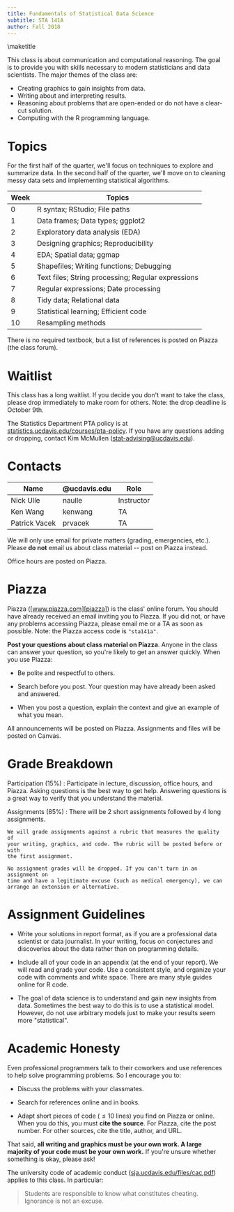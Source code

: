 ```yaml
---
title: Fundamentals of Statistical Data Science
subtitle: STA 141A
author: Fall 2018
---
```


\maketitle

This class is about communication and computational reasoning. The goal is to
provide you with skills necessary to modern statisticians and data scientists.
The major themes of the class are:

* Creating graphics to gain insights from data.
* Writing about and interpreting results.
* Reasoning about problems that are open-ended or do not have a clear-cut
  solution.
* Computing with the R programming language.

# Topics

For the first half of the quarter, we'll focus on techniques to explore and
summarize data. In the second half of the quarter, we'll move on to cleaning
messy data sets and implementing statistical algorithms.

Week  | Topics                                            
----- | ------
0     | R syntax; RStudio; File paths
1     | Data frames; Data types; ggplot2
2     | Exploratory data analysis (EDA)
3     | Designing graphics; Reproducibility
4     | EDA; Spatial data; ggmap
5     | Shapefiles; Writing functions; Debugging
6     | Text files; String processing; Regular expressions
7     | Regular expressions; Date processing              
8     | Tidy data; Relational data
9     | Statistical learning; Efficient code
10    | Resampling methods

There is no required textbook, but a list of references is posted on Piazza
(the class forum).

# Waitlist

This class has a long waitlist. If you decide you don't want to take the class,
please drop immediately to make room for others. Note: the drop deadline is October 9th.

The Statistics Department PTA policy is at
[statistics.ucdavis.edu/courses/pta-policy][pta]. If you have any questions
adding or dropping, contact Kim McMullen (stat-advising@ucdavis.edu).

[pta]: https://statistics.ucdavis.edu/courses/pta-policy

# Contacts

Name          | @ucdavis.edu | Role
------------- | ------------ | ----
Nick Ulle     | naulle       | Instructor
Ken Wang      | kenwang      | TA
Patrick Vacek | prvacek      | TA

We will only use email for private matters (grading, emergencies, etc.). Please
__do not__ email us about class material -- post on Piazza instead.

Office hours are posted on Piazza.


# Piazza

Piazza ([www.piazza.com][piazza]) is the class' online forum. You should have
already received an email inviting you to Piazza. If you did not, or have any
problems accessing Piazza, please email me or a TA as soon as possible. Note:
the Piazza access code is `"sta141a"`.

[piazza]: https://www.piazza.com

**Post your questions about class material on Piazza**. Anyone in the class can
answer your question, so you're likely to get an answer quickly. When you use
Piazza:

*   Be polite and respectful to others.

*   Search before you post. Your question may have already been asked and
    answered.

*   When you post a question, explain the context and give an example of what
    you mean.

All announcements will be posted on Piazza. Assignments and files will be
posted on Canvas.


# Grade Breakdown

Participation (15%)
:   Participate in lecture, discussion, office hours, and Piazza. Asking
    questions is the best way to get help. Answering questions is a great way
    to verify that you understand the material.

Assignments (85%)
:   There will be 2 short assignments followed by 4 long assignments.

    We will grade assignments against a rubric that measures the quality of
    your writing, graphics, and code. The rubric will be posted before or with
    the first assignment.

    No assignment grades will be dropped. If you can't turn in an assignment on
    time and have a legitimate excuse (such as medical emergency), we can
    arrange an extension or alternative.

# Assignment Guidelines

*   Write your solutions in report format, as if you are a professional data
    scientist or data journalist. In your writing, focus on conjectures and
    discoveries about the data rather than on programming details. 

*   Include all of your code in an appendix (at the end of your report). We
    will read and grade your code. Use a consistent style, and organize your
    code with comments and white space. There are many style guides online for
    R code.
    
*   The goal of data science is to understand and gain new insights from data.
    Sometimes the best way to do this is to use a statistical model. However,
    do not use arbitrary models just to make your results seem more
    "statistical".

# Academic Honesty

Even professional programmers talk to their coworkers and use references to
help solve programming problems. So I encourage you to:

* Discuss the problems with your classmates.

* Search for references online and in books.

* Adapt short pieces of code ($\leq 10$ lines) you find on Piazza or online.
  When you do this, you must __cite the source__. For Piazza, cite the post
  number. For other sources, cite the title, author, and URL.

That said, __all writing and graphics must be your own work. A large majority
of your code must be your own work.__ If you're unsure whether something is
okay, please
ask!

The university code of academic conduct
([sja.ucdavis.edu/files/cac.pdf][conduct]) applies to this class. In
particular:

> Students are responsible to know what constitutes cheating. Ignorance is not
> an excuse.

[conduct]: http://sja.ucdavis.edu/files/cac.pdf
